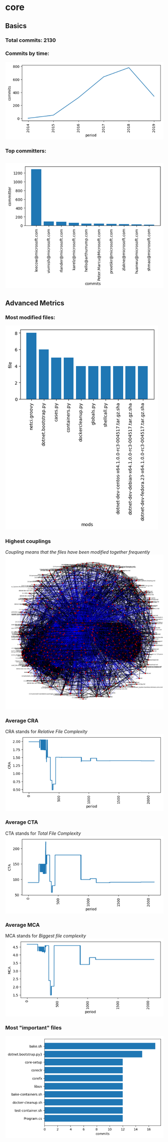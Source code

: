 # core
## Basics
### Total commits: 2130

### Commits by time:
![](commits.png)
### Top committers:
![](top_committers.png)
---
## Advanced Metrics
### Most modified files:
![](most_modified_files.png)
### Highest couplings
_Coupling means that the files have been modified together frequently_
![](coupling.png)
### Average CRA
CRA stands for *Relative File Complexity*
![](cra.png)
### Average CTA
CTA stands for *Total File Complexity*
![](cta.png)
### Average MCA
MCA stands for *Biggest file complexity*
![](mca.png)
### Most "important" files
![](most_important_files.png)
